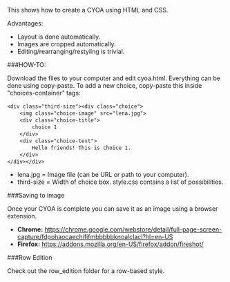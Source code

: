 This shows how to create a CYOA using HTML and CSS.

Advantages:
- Layout is done automatically.
- Images are cropped automatically.
- Editing/rearranging/restyling is trivial.

###HOW-TO:

Download the files to your computer and edit cyoa.html. Everything can be done
using copy-paste. To add a new choice, copy-paste this inside "choices-container" tags:

    <div class="third-size"><div class="choice">
        <img class="choice-image" src="lena.jpg">
        <div class="choice-title">
            choice 1
        </div>
        <div class="choice-text">
            Hello friends! This is choice 1.
        </div>
    </div></div>

- lena.jpg = Image file (can be URL or path to your computer).
- third-size = Width of choice box. style.css contains a list of possibilities.

###Saving to image

Once your CYOA is complete you can save it as an image using a browser extension.

- **Chrome:** https://chrome.google.com/webstore/detail/full-page-screen-capture/fdpohaocaechififmbbbbbknoalclacl?hl=en-US
- **Firefox:** https://addons.mozilla.org/en-US/firefox/addon/fireshot/

###Row Edition

Check out the row_edition folder for a row-based style.
